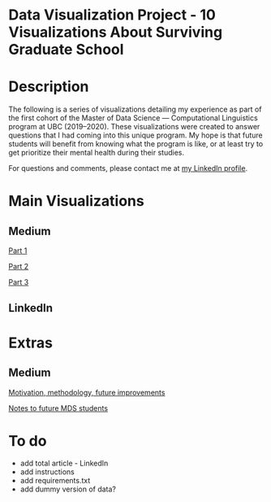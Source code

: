 # Data Visualization Project - 10 Visualizations About Surviving Graduate School

# Description

The following is a series of visualizations detailing my experience as part of the first cohort of the Master of Data Science — Computational Linguistics program at UBC (2019–2020). These visualizations were created to answer questions that I had coming into this unique program. My hope is that future students will benefit from knowing what the program is like, or at least try to get prioritize their mental health during their studies.

For questions and comments, please contact me at [my LinkedIn profile](https://www.linkedin.com/in/jonathan-tk-chan/).

# Main Visualizations

## Medium 
[Part 1](https://jonathan-tk-chan.medium.com/10-data-visualizations-about-surviving-my-graduate-program-part-1-of-3-e84025997fdf)

[Part 2](https://jonathan-tk-chan.medium.com/10-data-visualizations-about-surviving-my-graduate-program-part-2-of-3-cf533ff76f42)

[Part 3](https://jonathan-tk-chan.medium.com/10-data-visualizations-about-surviving-my-graduate-program-part-3-of-3-e27885023efb)

## LinkedIn


# Extras

## Medium 
[Motivation, methodology, future improvements](https://jonathan-tk-chan.medium.com/i-manually-recorded-my-personal-habits-using-pen-and-paper-for-a-year-heres-what-i-would-change-8e57c66e81b)

[Notes to future MDS students](https://jonathan-tk-chan.medium.com/notes-to-self-graduate-school-333baab36010)

# To do
- add total article - LinkedIn
- add instructions
- add requirements.txt
- add dummy version of data?